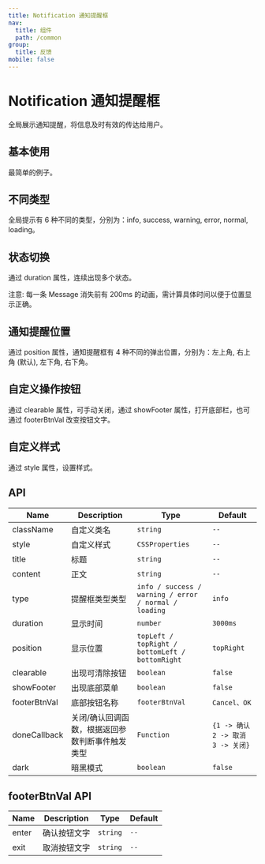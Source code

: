 ```yaml
---
title: Notification 通知提醒框
nav:
  title: 组件
  path: /common
group:
  title: 反馈
mobile: false
---
```


# Notification 通知提醒框

全局展示通知提醒，将信息及时有效的传达给用户。

## 基本使用

最简单的例子。

<code src="./demos/index1.tsx"></code>

## 不同类型

全局提示有 6 种不同的类型，分别为：info, success, warning, error, normal, loading。

<code src="./demos/index2.tsx"></code>

## 状态切换

通过 duration 属性，连续出现多个状态。

注意: 每一条 Message 消失前有 200ms 的动画，需计算具体时间以便于位置显示正确。

<code src="./demos/index3.tsx"></code>

## 通知提醒位置

通过 position 属性，通知提醒框有 4 种不同的弹出位置，分别为：左上角, 右上角 (默认), 左下角, 右下角。

<code src="./demos/index4.tsx"></code>

## 自定义操作按钮

通过 clearable 属性，可手动关闭，通过 showFooter 属性，打开底部栏，也可通过 footerBtnVal 改变按钮文字。

<code src="./demos/index5.tsx"></code>

## 自定义样式

通过 style 属性，设置样式。

<code src="./demos/index6.tsx"></code>

## API

| Name         | Description                                     | Type                                                  | Default                           |
| ------------ | ----------------------------------------------- | ----------------------------------------------------- | --------------------------------- |
| className    | 自定义类名                                      | `string`                                              | `--`                              |
| style        | 自定义样式                                      | `CSSProperties`                                       | `--`                              |
| title        | 标题                                            | `string`                                              | `--`                              |
| content      | 正文                                            | `string`                                              | `--`                              |
| type         | 提醒框类型类型                                  | `info / success / warning / error / normal / loading` | `info`                            |
| duration     | 显示时间                                        | `number`                                              | `3000ms`                          |
| position     | 显示位置                                        | `topLeft / topRight / bottomLeft / bottomRight`       | `topRight`                        |
| clearable    | 出现可清除按钮                                  | `boolean`                                             | `false`                           |
| showFooter   | 出现底部菜单                                    | `boolean`                                             | `false`                           |
| footerBtnVal | 底部按钮名称                                    | `footerBtnVal`                                        | `Cancel、OK`                      |
| doneCallback | 关闭/确认回调函数，根据返回参数判断事件触发类型 | `Function`                                            | `{1 -> 确认 2 -> 取消 3 -> 关闭}` |
| dark         | 暗黑模式                                        | `boolean`                                             | `false`                           |

## footerBtnVal API

| Name  | Description  | Type     | Default |
| ----- | ------------ | -------- | ------- |
| enter | 确认按钮文字 | `string` | `--`    |
| exit  | 取消按钮文字 | `string` | `--`    |
